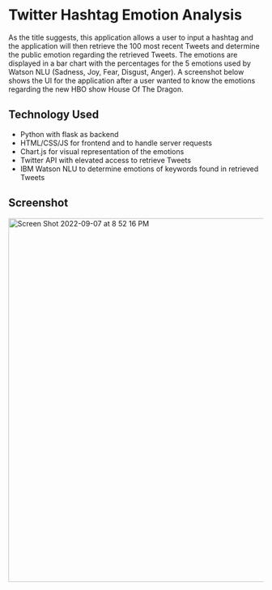 # Twitter Hashtag Emotion Analysis
As the title suggests, this application allows a user to input a hashtag and the application will then retrieve the 100 most recent Tweets and determine the public emotion regarding the retrieved Tweets. The emotions are displayed in a bar chart with the percentages for the 5 emotions used by Watson NLU (Sadness, Joy, Fear, Disgust, Anger). A screenshot below shows the UI for the application after a user wanted to know the emotions regarding the new HBO show House Of The Dragon.

## Technology Used
* Python with flask as backend
* HTML/CSS/JS for frontend and to handle server requests
* Chart.js for visual representation of the emotions
* Twitter API with elevated access to retrieve Tweets
* IBM Watson NLU to determine emotions of keywords found in retrieved Tweets

## Screenshot

<img width="717" alt="Screen Shot 2022-09-07 at 8 52 16 PM" src="https://user-images.githubusercontent.com/46686623/189010919-c459cdb8-e68b-4bde-9faa-4da6d29c5228.png">
